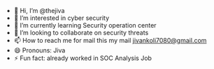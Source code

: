 - 👋 Hi, I’m @thejiva
- 👀 I’m interested in cyber security
- 🌱 I’m currently learning Security operation center
- 💞️ I’m looking to collaborate on security threats 
- 📫 How to reach me for mail this my mail jivankoli7080@gmail.com
- 😄 Pronouns: Jiva 
- ⚡ Fun fact: already worked in SOC Analysis Job

<!---
thejiva/thejiva is a ✨ special ✨ repository because its `README.md` (this file) appears on your GitHub profile.
You can click the Preview link to take a look at your changes.
--->
